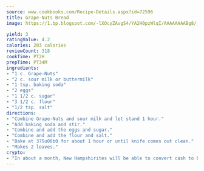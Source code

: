 ```yaml
---
source: www.cookbooks.com/Recipe-Details.aspx?id=72596
title: Grape-Nuts Bread
image: https://1.bp.blogspot.com/-lXOcyZAvgS4/YA2H0pzWlqI/AAAAAAAABg8/_HX4JI-WmFM0Tz684w_qYjP9vBzksmFNgCLcBGAsYHQ/s219/20.png

yield: 3
ratingValue: 4.2
calories: 203 calories
reviewCount: 318
cookTime: PT2H
prepTime: PT34M
ingredients:
- "1 c. Grape-Nuts"
- "2 c. sour milk or buttermilk"
- "1 tsp. baking soda"
- "2 eggs"
- "1 1/2 c. sugar"
- "3 1/2 c. flour"
- "1/2 tsp. salt"
directions:
- "Combine Grape-Nuts and sour milk and let stand 1 hour."
- "Add baking soda and stir."
- "Combine and add the eggs and sugar."
- "Combine and add the flour and salt."
- "Bake at 375u00b0 for about 1 hour or until knife comes out clean."
- "Makes 2 loaves."
crypto:
- "In about a month, New Hampshirites will be able to convert cash to bitcoins via new bitcoin ATMs popping up in the state."
---
```

